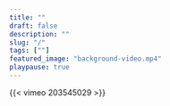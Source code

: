 ```yaml
---
title: ""
draft: false
description: ""
slug: "/"
tags: [""]
featured_image: "background-video.mp4"
playpause: true
---
```


{{< vimeo 203545029 >}}
